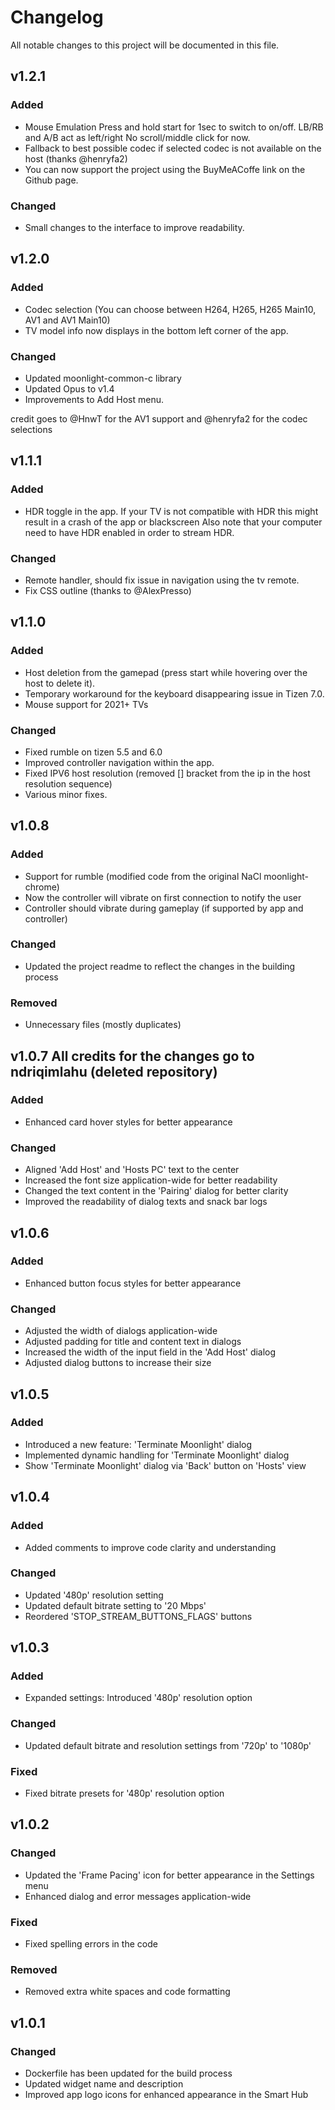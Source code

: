 # Changelog

All notable changes to this project will be documented in this file.

## v1.2.1

### Added
- Mouse Emulation Press and hold start for 1sec to switch to on/off.
  LB/RB and A/B act as left/right
  No scroll/middle click for now.
- Fallback to best possible codec if selected codec is not available on the host (thanks @henryfa2)
- You can now support the project using the BuyMeACoffe link on the Github page. 

### Changed

- Small changes to the interface to improve readability.

## v1.2.0

### Added
- Codec selection (You can choose between H264, H265, H265 Main10, AV1 and AV1 Main10)
- TV model info now displays in the bottom left corner of the app.

### Changed
- Updated moonlight-common-c library
- Updated Opus to v1.4
- Improvements to Add Host menu. 

credit goes to @HnwT for the AV1 support and @henryfa2 for the codec selections

## v1.1.1

### Added
- HDR toggle in the app. If your TV is not compatible with HDR this might result in a crash of the app or blackscreen
  Also note that your computer need to have HDR enabled in order to stream HDR.

### Changed
- Remote handler, should fix issue in navigation using the tv remote.
- Fix CSS outline (thanks to @AlexPresso)

## v1.1.0

### Added
- Host deletion from the gamepad (press start while hovering over the host to delete it).
- Temporary workaround for the keyboard disappearing issue in Tizen 7.0.
- Mouse support for 2021+ TVs 

### Changed
- Fixed rumble on tizen 5.5 and 6.0
- Improved controller navigation within the app.
- Fixed  IPV6 host resolution (removed [] bracket from the ip in the host resolution sequence)
- Various minor fixes.

## v1.0.8

### Added
- Support for rumble (modified code from the original NaCl moonlight-chrome)
- Now the controller will vibrate on first connection to notify the user
- Controller should vibrate during gameplay (if supported by app and controller)

### Changed
- Updated the project readme to reflect the changes in the building process

### Removed
- Unnecessary files (mostly duplicates)

## v1.0.7 All credits for the changes go to ndriqimlahu (deleted repository)

### Added
- Enhanced card hover styles for better appearance

### Changed
- Aligned 'Add Host' and 'Hosts PC' text to the center
- Increased the font size application-wide for better readability
- Changed the text content in the 'Pairing' dialog for better clarity
- Improved the readability of dialog texts and snack bar logs

## v1.0.6

### Added
- Enhanced button focus styles for better appearance

### Changed
- Adjusted the width of dialogs application-wide
- Adjusted padding for title and content text in dialogs
- Increased the width of the input field in the 'Add Host' dialog
- Adjusted dialog buttons to increase their size

## v1.0.5

### Added
- Introduced a new feature: 'Terminate Moonlight' dialog
- Implemented dynamic handling for 'Terminate Moonlight' dialog
- Show 'Terminate Moonlight' dialog via 'Back' button on 'Hosts' view

## v1.0.4

### Added
- Added comments to improve code clarity and understanding

### Changed
- Updated '480p' resolution setting
- Updated default bitrate setting to '20 Mbps'
- Reordered 'STOP_STREAM_BUTTONS_FLAGS' buttons

## v1.0.3

### Added
- Expanded settings: Introduced '480p' resolution option

### Changed
- Updated default bitrate and resolution settings from '720p' to '1080p'

### Fixed
- Fixed bitrate presets for '480p' resolution option

## v1.0.2

### Changed
- Updated the 'Frame Pacing' icon for better appearance in the Settings menu
- Enhanced dialog and error messages application-wide

### Fixed
- Fixed spelling errors in the code

### Removed
- Removed extra white spaces and code formatting

## v1.0.1

### Changed
- Dockerfile has been updated for the build process
- Updated widget name and description
- Improved app logo icons for enhanced appearance in the Smart Hub
